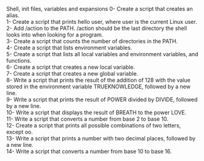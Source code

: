 Shell, init files, variables and expansions
0- Create a script that creates an alias.\
1- Create a script that prints hello user, where user is the current Linux user.\
2- Add /action to the PATH. /action should be the last directory the shell looks into when looking for a program.\
3- Create a script that counts the number of directories in the PATH.\
4- Create a script that lists environment variables.\
5- Create a script that lists all local variables and environment variables, and functions.\
6- Create a script that creates a new local variable.\
7- Create a script that creates a new global variable.\
8- Write a script that prints the result of the addition of 128 with the value stored in the
environment variable TRUEKNOWLEDGE, followed by a new line.\
9- Write a script that prints the result of POWER divided by DIVIDE, followed by a new line.\
10- Write a script that displays the result of BREATH to the power LOVE.\
11- Write a script that converts a number from base 2 to base 10.\
12- Create a script that prints all possible combinations of two letters, except oo.\
13- Write a script that prints a number with two decimal places, followed by a new line.\
14- Write a script that converts a number from base 10 to base 16.
